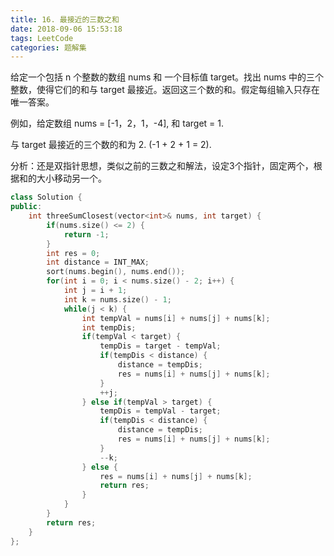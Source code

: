 ```yaml
---
title: 16. 最接近的三数之和
date: 2018-09-06 15:53:18
tags: LeetCode
categories: 题解集
---
```


给定一个包括 n 个整数的数组 nums 和 一个目标值 target。找出 nums 中的三个整数，使得它们的和与 target 最接近。返回这三个数的和。假定每组输入只存在唯一答案。

例如，给定数组 nums = [-1，2，1，-4], 和 target = 1.

与 target 最接近的三个数的和为 2. (-1 + 2 + 1 = 2).

分析：还是双指针思想，类似之前的三数之和解法，设定3个指针，固定两个，根据和的大小移动另一个。
```cpp
class Solution {
public:
    int threeSumClosest(vector<int>& nums, int target) {
        if(nums.size() <= 2) {
            return -1;
        }
        int res = 0;
        int distance = INT_MAX;
        sort(nums.begin(), nums.end());
        for(int i = 0; i < nums.size() - 2; i++) {
            int j = i + 1;
            int k = nums.size() - 1;
            while(j < k) {
                int tempVal = nums[i] + nums[j] + nums[k];
                int tempDis;
                if(tempVal < target) {
                    tempDis = target - tempVal;
                    if(tempDis < distance) {
                        distance = tempDis;
                        res = nums[i] + nums[j] + nums[k];
                    }
                    ++j;
                } else if(tempVal > target) {
                    tempDis = tempVal - target;
                    if(tempDis < distance) {
                        distance = tempDis;
                        res = nums[i] + nums[j] + nums[k];
                    }
                    --k;
                } else {
                    res = nums[i] + nums[j] + nums[k];
                    return res;
                }
            } 
        }
        return res;
    }
};
```